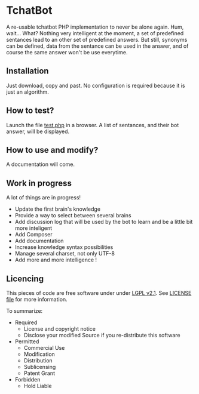TchatBot
========

A re-usable tchatbot PHP implementation to never be alone again. Hum, wait... What?
Nothing very intelligent at the moment, a set of predefined sentances lead to an other set of predefined answers. But still, synonyms can be defined, data from the sentance can be used in the answer, and of course the same answer won't be use everytime.

Installation
------------
Just download, copy and past. No configuration is required because it is just an algorithm.


How to test?
-----------

Launch the file [test.php](https://github.com/Fylhan/tchatbot/blob/master/test.php) in a browser. A list of sentances, and their bot answer, will be displayed.


How to use and modify?
-----------
A documentation will come.


Work in progress
----------------
A lot of things are in progress!
* Update the first brain's knowledge
* Provide a way to select between several brains
* Add discussion log that will be used by the bot to learn and be a little bit more inteligent
* Add Composer
* Add documentation
* Increase knowledge syntax possibilities
* Manage several charset, not only UTF-8
* Add more and more intelligence !


Licencing
--------
This pieces of code are free software under under [LGPL v2.1](http://choosealicense.com/licenses/lgpl-v2.1/). See [LICENSE file](https://github.com/Fylhan/tchatbot/blob/master/LICENSE) for more information.

To summarize:
* Required
  * License and copyright notice
  * Disclose your modified Source if you re-distribute this software
* Permitted
  * Commercial Use
  * Modification
  * Distribution
  * Sublicensing
  * Patent Grant
* Forbidden 	
  * Hold Liable
